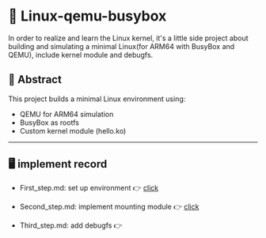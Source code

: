 # 🐧 Linux-qemu-busybox
In order to realize and learn the Linux kernel, it's a little side project about building and simulating a minimal Linux(for ARM64 with BusyBox and QEMU), include kernel module and debugfs.

## 📁 Abstract

This project builds a minimal Linux environment using:
- QEMU for ARM64 simulation
- BusyBox as rootfs
- Custom kernel module (hello.ko)
---
## 🖥 implement record 

-  First_step.md: set up environment 👉 [click](/First_step.md)

- Second_step.md: implement mounting module 👉 [click](/Second_step.md)

- Third_step.md: add debugfs 👉 
